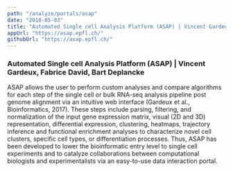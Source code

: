 ```yaml
---
path: "/analyze/portals/asap"
date: "2018-05-03"
title: "Automated Single cell Analysis Platform (ASAP) | Vincent Gardeux, Fabrice David, Bart Deplancke"
appUrl: "https://asap.epfl.ch/"
githubUrl: "https://asap.epfl.ch/"
---
```


### Automated Single cell Analysis Platform (ASAP) | Vincent Gardeux, Fabrice David, Bart Deplancke

ASAP allows the user to perform custom analyses and compare algorithms for each step of the single cell or bulk RNA-seq analysis pipeline post genome alignment via an intuitive web interface (Gardeux et al., Bioinformatics, 2017). These steps include parsing, filtering, and normalization of the input gene expression matrix, visual (2D and 3D) representation, differential expression, clustering, heatmaps, trajectory inference and functional enrichment analyses to characterize novel cell clusters, specific cell types, or differentiation processes. Thus, ASAP has been developed to lower the bioinformatic entry level to single cell experiments and to catalyze collaborations between computational biologists and experimentalists via an easy-to-use data interaction portal.

